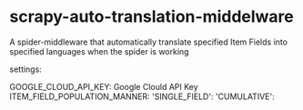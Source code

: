 # scrapy-auto-translation-middelware
A spider-middleware that automatically translate specified Item Fields into specified languages when the spider is working

settings:

GOOGLE_CLOUD_API_KEY: Google Clould API Key
ITEM_FIELD_POPULATION_MANNER: 
    'SINGLE_FIELD':
    'CUMULATIVE':
